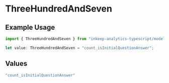 # ThreeHundredAndSeven

## Example Usage

```typescript
import { ThreeHundredAndSeven } from "inkeep-analytics-typescript/models/operations";

let value: ThreeHundredAndSeven = "count_isInitialQuestionAnswer";
```

## Values

```typescript
"count_isInitialQuestionAnswer"
```